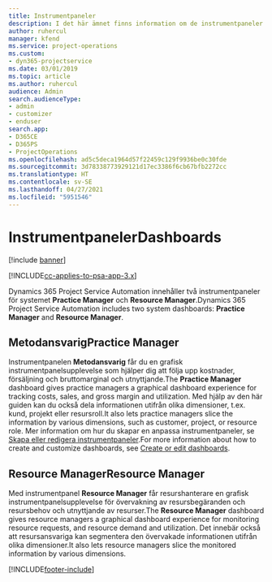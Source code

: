 ```yaml
---
title: Instrumentpaneler
description: I det här ämnet finns information om de instrumentpaneler för rapporter som ingår i Dynamics 365 Project Service Automation.
author: ruhercul
manager: kfend
ms.service: project-operations
ms.custom:
- dyn365-projectservice
ms.date: 03/01/2019
ms.topic: article
ms.author: ruhercul
audience: Admin
search.audienceType:
- admin
- customizer
- enduser
search.app:
- D365CE
- D365PS
- ProjectOperations
ms.openlocfilehash: ad5c5deca1964d57f22459c129f9936be0c30fde
ms.sourcegitcommit: 3d78338773929121d17ec3386f6cb67bfb2272cc
ms.translationtype: HT
ms.contentlocale: sv-SE
ms.lasthandoff: 04/27/2021
ms.locfileid: "5951546"
---
```

# <a name="dashboards"></a><span data-ttu-id="bde97-103">Instrumentpaneler</span><span class="sxs-lookup"><span data-stu-id="bde97-103">Dashboards</span></span>

[!include [banner](../includes/psa-now-project-operations.md)]

[!INCLUDE[cc-applies-to-psa-app-3.x](../includes/cc-applies-to-psa-app-3x.md)]

<span data-ttu-id="bde97-104">Dynamics 365 Project Service Automation innehåller två instrumentpaneler för systemet **Practice Manager** och **Resource Manager**.</span><span class="sxs-lookup"><span data-stu-id="bde97-104">Dynamics 365 Project Service Automation includes two system dashboards: **Practice Manager** and **Resource Manager**.</span></span>

## <a name="practice-manager"></a><span data-ttu-id="bde97-105">Metodansvarig</span><span class="sxs-lookup"><span data-stu-id="bde97-105">Practice Manager</span></span> 

<span data-ttu-id="bde97-106">Instrumentpanelen **Metodansvarig** får du en grafisk instrumentpanelsupplevelse som hjälper dig att följa upp kostnader, försäljning och bruttomarginal och utnyttjande.</span><span class="sxs-lookup"><span data-stu-id="bde97-106">The **Practice Manager** dashboard gives practice managers a graphical dashboard experience for tracking costs, sales, and gross margin and utilization.</span></span> <span data-ttu-id="bde97-107">Med hjälp av den här guiden kan du också dela informationen utifrån olika dimensioner, t.ex. kund, projekt eller resursroll.</span><span class="sxs-lookup"><span data-stu-id="bde97-107">It also lets practice managers slice the information by various dimensions, such as customer, project, or resource role.</span></span> <span data-ttu-id="bde97-108">Mer information om hur du skapar en anpassa instrumentpaneler, se [Skapa eller redigera instrumentpaneler](/dynamics365/customerengagement/on-premises/customize/create-edit-dashboards).</span><span class="sxs-lookup"><span data-stu-id="bde97-108">For more information about how to create and customize dashboards, see [Create or edit dashboards](/dynamics365/customerengagement/on-premises/customize/create-edit-dashboards).</span></span>

## <a name="resource-manager"></a><span data-ttu-id="bde97-109">Resource Manager</span><span class="sxs-lookup"><span data-stu-id="bde97-109">Resource Manager</span></span> 

<span data-ttu-id="bde97-110">Med instrumentpanel **Resource Manager** får resurshanterare en grafisk instrumentpanelsupplevelse för övervakning av resursbegäranden och resursbehov och utnyttjande av resurser.</span><span class="sxs-lookup"><span data-stu-id="bde97-110">The **Resource Manager** dashboard gives resource managers a graphical dashboard experience for monitoring resource requests, and resource demand and utilization.</span></span> <span data-ttu-id="bde97-111">Det innebär också att resursansvariga kan segmentera den övervakade informationen utifrån olika dimensioner.</span><span class="sxs-lookup"><span data-stu-id="bde97-111">It also lets resource managers slice the monitored information by various dimensions.</span></span>


[!INCLUDE[footer-include](../includes/footer-banner.md)]